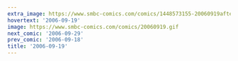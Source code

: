 ```yaml
---
extra_image: https://www.smbc-comics.com/comics/1448573155-20060919after.png
hovertext: '2006-09-19'
image: https://www.smbc-comics.com/comics/20060919.gif
next_comic: '2006-09-29'
prev_comic: '2006-09-18'
title: '2006-09-19'
---
```


